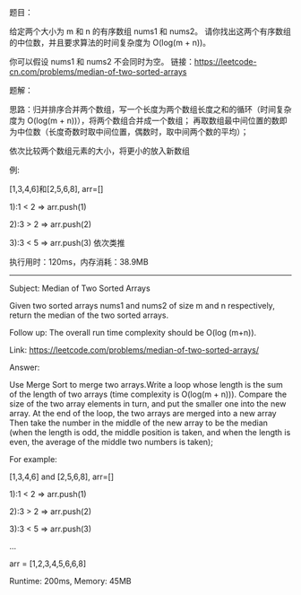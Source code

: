 题目：

给定两个大小为 m 和 n 的有序数组 nums1 和 nums2。
请你找出这两个有序数组的中位数，并且要求算法的时间复杂度为 O(log(m + n))。

你可以假设 nums1 和 nums2 不会同时为空。
链接：https://leetcode-cn.com/problems/median-of-two-sorted-arrays

题解：

思路：归并排序合并两个数组，写一个长度为两个数组长度之和的循环（时间复杂度为 O(log(m + n))），将两个数组合并成一个数组；
再取数组最中间位置的数即为中位数（长度奇数时取中间位置，偶数时，取中间两个数的平均）；

依次比较两个数组元素的大小，将更小的放入新数组

例:

[1,3,4,6]和[2,5,6,8], arr=[]

1):1 < 2 => arr.push(1)

2):3 > 2 => arr.push(2)

3):3 < 5 => arr.push(3) 依次类推

执行用时：120ms，内存消耗：38.9MB

____

Subject: Median of Two Sorted Arrays

Given two sorted arrays nums1 and nums2 of size m and n respectively, return the median of the two sorted arrays.

Follow up: The overall run time complexity should be O(log (m+n)).

Link: https://leetcode.com/problems/median-of-two-sorted-arrays/

Answer:

Use Merge Sort to merge two arrays.Write a loop whose length is the sum of the length of two arrays (time complexity is O(log(m + n))).
Compare the size of the two array elements in turn, and put the smaller one into the new array.
At the end of the loop, the two arrays are merged into a new array
Then take the number in the middle of the new array to be the median (when the length is odd, the middle position is taken, 
and when the length is even, the average of the middle two numbers is taken);

For example:

[1,3,4,6] and [2,5,6,8], arr=[]

1):1 < 2 => arr.push(1)

2):3 > 2 => arr.push(2)

3):3 < 5 => arr.push(3)

...

arr = [1,2,3,4,5,6,6,8]

Runtime: 200ms, Memory: 45MB
